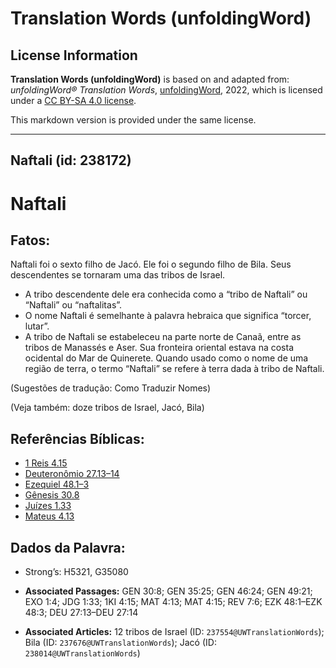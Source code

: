 # Translation Words (unfoldingWord)

## License Information

**Translation Words (unfoldingWord)** is based on and adapted from: _unfoldingWord® Translation Words_, [unfoldingWord](https://unfoldingword.org/utw), 2022, which is licensed under a [CC BY-SA 4.0 license](https://creativecommons.org/licenses/by-sa/4.0/legalcode.en).

This markdown version is provided under the same license.



--------------------------------

## Naftali (id: 238172)

Naftali
=======

Fatos:
------

Naftali foi o sexto filho de Jacó. Ele foi o segundo filho de Bila. Seus descendentes se tornaram uma das tribos de Israel.

* A tribo descendente dele era conhecida como a “tribo de Naftali” ou “Naftali” ou “naftalitas”.
* O nome Naftali é semelhante à palavra hebraica que significa “torcer, lutar”.
* A tribo de Naftali se estabeleceu na parte norte de Canaã, entre as tribos de Manassés e Aser. Sua fronteira oriental estava na costa ocidental do Mar de Quinerete. Quando usado como o nome de uma região de terra, o termo “Naftali” se refere à terra dada à tribo de Naftali.

(Sugestões de tradução: Como Traduzir Nomes)

(Veja também: doze tribos de Israel, Jacó, Bila)

Referências Bíblicas:
---------------------

* [1 Reis 4\.15](https://ref.ly/1Kgs4:15)
* [Deuteronômio 27\.13–14](https://ref.ly/Deut27:13-Deut27:14)
* [Ezequiel 48\.1–3](https://ref.ly/Ezek48:1-Ezek48:3)
* [Gênesis 30\.8](https://ref.ly/Gen30:8)
* [Juízes 1\.33](https://ref.ly/Judg1:33)
* [Mateus 4\.13](https://ref.ly/Matt4:13)

Dados da Palavra:
-----------------

* Strong’s: H5321, G35080

* **Associated Passages:** GEN 30:8; GEN 35:25; GEN 46:24; GEN 49:21; EXO 1:4; JDG 1:33; 1KI 4:15; MAT 4:13; MAT 4:15; REV 7:6; EZK 48:1–EZK 48:3; DEU 27:13–DEU 27:14
* **Associated Articles:** 12 tribos de Israel (ID: `237554@UWTranslationWords`); Bila (ID: `237676@UWTranslationWords`); Jacó (ID: `238014@UWTranslationWords`)

